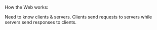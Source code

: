 How the Web works: 

Need to know clients & servers. Clients send requests to servers while servers send responses to clients.